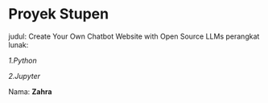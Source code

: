 # Proyek Stupen

judul:
Create Your Own Chatbot Website with Open Source LLMs
perangkat lunak:

*1.Python*

*2.Jupyter*

Nama: **Zahra**



